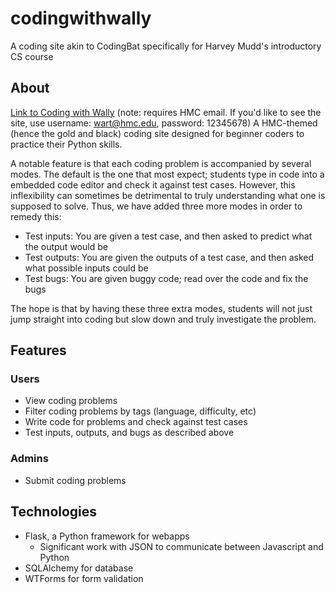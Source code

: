 # codingwithwally
A coding site akin to CodingBat specifically for Harvey Mudd's introductory CS course

## About
[Link to Coding with Wally](http://codingwithwally-hmccsstudio.pythonanywhere.com/login) (note: requires HMC email. If you'd like to see the site, use username: wart@hmc.edu, password: 12345678)
A HMC-themed (hence the gold and black) coding site designed for beginner coders to practice their Python skills. 

A notable feature is that each coding problem is accompanied by several modes. The default is the one that most expect; students type in code into a embedded code editor and check it against test cases. However, this inflexibility can sometimes be detrimental to truly understanding what one is supposed to solve. Thus, we have added three more modes in order to remedy this:

* Test inputs: You are given a test case, and then asked to predict what the output would be
* Test outputs: You are given the outputs of a test case, and then asked what possible inputs could be
* Test bugs: You are given buggy code; read over the code and fix the bugs

The hope is that by having these three extra modes, students will not just jump straight into coding but slow down and truly investigate the problem. 

## Features
### Users
* View coding problems
* Filter coding problems by tags (language, difficulty, etc)
* Write code for problems and check against test cases
* Test inputs, outputs, and bugs as described above
### Admins
* Submit coding problems

## Technologies
* Flask, a Python framework for webapps 
  * Significant work with JSON to communicate between Javascript and Python
* SQLAlchemy for database
* WTForms for form validation



